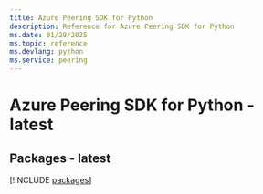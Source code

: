 ```yaml
---
title: Azure Peering SDK for Python
description: Reference for Azure Peering SDK for Python
ms.date: 01/28/2025
ms.topic: reference
ms.devlang: python
ms.service: peering
---
```

# Azure Peering SDK for Python - latest
## Packages - latest
[!INCLUDE [packages](peering-index.md)]